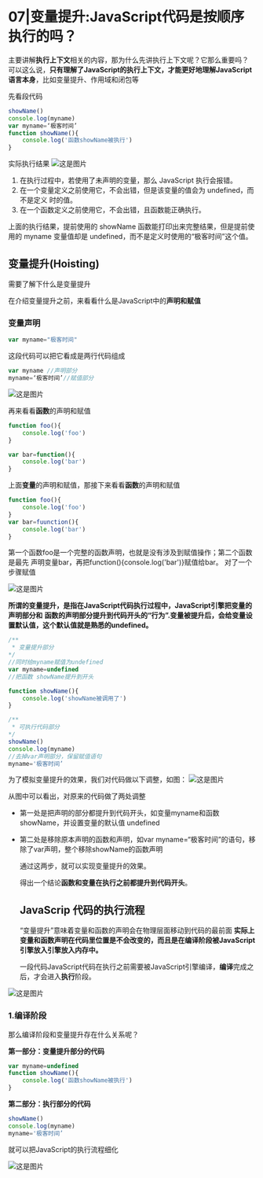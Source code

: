 # 07|变量提升:JavaScript代码是按顺序执行的吗？

主要讲解**执行上下文**相关的内容，那为什么先讲执行上下文呢？它那么重要吗？
可以这么说，**只有理解了JavaScript的执行上下文，才能更好地理解JavaScript语言本身**，比如变量提升、作用域和闭包等

先看段代码
```js
showName()
console.log(myname)
var myname=‘极客时间’
function showName(){
    console.log('函数showName被执行')
}
```
实际执行结果
![这是图片](1.png)

1. 在执行过程中，若使用了未声明的变量，那么 JavaScript 执行会报错。
2. 在一个变量定义之前使用它，不会出错，但是该变量的值会为 undefined，而不是定义
时的值。
3. 在一个函数定义之前使用它，不会出错，且函数能正确执行。


上面的执行结果，提前使用的
showName 函数能打印出来完整结果，但是提前使用的 myname 变量值却是
undefined，而不是定义时使用的“极客时间”这个值。

## 变量提升(Hoisting)

需要了解下什么是变量提升

在介绍变量提升之前，来看看什么是JavaScript中的**声明和赋值**

### 变量声明


```js
var myname="极客时间"

```

这段代码可以把它看成是两行代码组成

```js
var myname //声明部分
myname=‘极客时间’//赋值部分
```

![这是图片](2.png)

再来看看**函数**的声明和赋值
```js
function foo(){
    console.log('foo')
}

var bar=function(){
    console.log('bar')
}
```

上面**变量**的声明和赋值，那接下来看看**函数**的声明和赋值

```js
function foo(){
    console.log('foo')
}
var bar=fuunction(){
    console.log('bar')
}

```
第一个函数foo是一个完整的函数声明，也就是没有涉及到赋值操作；第二个函数是最先
声明变量bar，再把function(){console.log('bar')}赋值给bar。
对了一个步骤赋值

![这是图片](3.png)


**所谓的变量提升，是指在JavaScript代码执行过程中，JavaScript引擎把变量的声明部分和**
**函数的声明部分提升到代码开头的“行为”.变量被提升后，会给变量设置默认值，这个默认值就是熟悉的undefined。**

```js
/**
 * 变量提升部分
*/
//同时给myname赋值为undefined
var myname=undefined
//把函数 showName提升到开头

function showName(){
    console.log('showName被调用了')
}

/**
 * 可执行代码部分
*/
showName()
console.log(myname)
//去掉var声明部分，保留赋值语句
myname='极客时间’
```

为了模拟变量提升的效果，我们对代码做以下调整，如图：
![这是图片](4.png)

从图中可以看出，对原来的代码做了两处调整

- 第一处是把声明的部分都提升到代码开头，如变量myname和函数showName，并设置变量的默认值
  undefined

- 第二处是移除原本声明的函数和声明，如var myname=“极客时间”的语句，移除了var声明，整个移除showName的函数声明
  

  通过这两步，就可以实现变量提升的效果。

  得出一个结论**函数和变量在执行之前都提升到代码开头**。


  ## JavaScrip 代码的执行流程

  “变量提升”意味着变量和函数的声明会在物理层面移动到代码的最前面
  **实际上变量和函数声明在代码里位置是不会改变的，而且是在编译阶段被JavaScript引擎放入引擎放入内存中。**

  一段代码JavaScript代码在执行之前需要被JavaScript引擎编译，**编译**完成之后，才会进入**执行**阶段。


![这是图片](5.png)


### 1.编译阶段

那么编译阶段和变量提升存在什么关系呢？

**第一部分：变量提升部分的代码**

```js
var myname=undefined
function showName(){
    console.log('函数showName被执行')
}
```
**第二部分：执行部分的代码**

```js
showName()
console.log(myname)
myname='极客时间’
```
就可以把JavaScript的执行流程细化

![这是图片](6.png)

